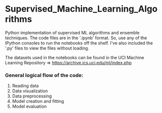 # Supervised_Machine_Learning_Algorithms
Python implementation of supervised ML algorithms and ensemble techniques. The code files are in the '.ipynb' format. So, use any of the IPython consoles to run the notebooks off the shelf. I've also included the '.py' files to view the files without loading.

The datasets used in the notebooks can be found in the UCI Machine Learning Repository => https://archive.ics.uci.edu/ml/index.php

### General logical flow of the code:
1. Reading data
2. Data visualization
3. Data preprocessing
4. Model creation and fitting
5. Model evaluation
